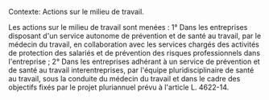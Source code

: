Contexte: Actions sur le milieu de travail.

Les actions sur le milieu de travail sont menées : 1° Dans les entreprises disposant d'un service autonome de prévention et de santé au travail, par le médecin du travail, en collaboration avec les services chargés des activités de protection des salariés et de prévention des risques professionnels dans l'entreprise ; 2° Dans les entreprises adhérant à un service de prévention et de santé au travail interentreprises, par l'équipe pluridisciplinaire de santé au travail, sous la conduite du médecin du travail et dans le cadre des objectifs fixés par le projet pluriannuel prévu à l'article L. 4622-14.